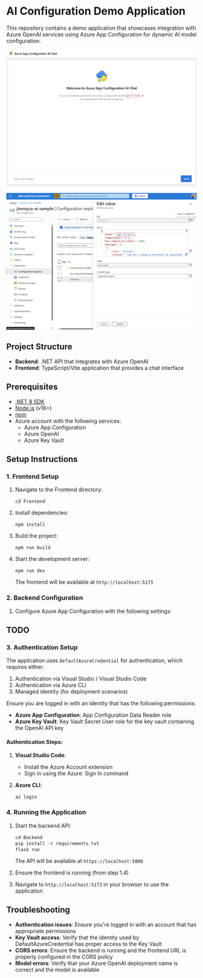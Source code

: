 # AI Configuration Demo Application

This repository contains a demo application that showcases integration with Azure OpenAI services using Azure App Configuration for dynamic AI model configuration.

![Chat Interface Screenshot](Images/ChatScreenshot.png)

![Configuration Screenshot](Images/ConfigurationScreenshot.png)

## Project Structure

- **Backend**: .NET API that integrates with Azure OpenAI
- **Frontend**: TypeScript/Vite application that provides a chat interface

## Prerequisites

- [.NET 8 SDK](https://dotnet.microsoft.com/download/dotnet/8.0)
- [Node.js](https://nodejs.org/) (v16+)
- [npm](https://www.npmjs.com/)
- Azure account with the following services:
  - Azure App Configuration
  - Azure OpenAI
  - Azure Key Vault

## Setup Instructions

### 1. Frontend Setup

1. Navigate to the Frontend directory:
   ```
   cd Frontend
   ```

1. Install dependencies:
   ```
   npm install
   ```

1. Build the project:
   ```
   npm run build
   ```

1. Start the development server:
   ```
   npm run dev
   ```
   The frontend will be available at `http://localhost:5173`

### 2. Backend Configuration

1. Configure Azure App Configuration with the following settings:

## TODO

### 3. Authentication Setup

The application uses `DefaultAzureCredential` for authentication, which requires either:

1. Authentication via Visual Studio / Visual Studio Code
2. Authentication via Azure CLI
3. Managed identity (for deployment scenarios)

Ensure you are logged in with an identity that has the following permissions:
- **Azure App Configuration**: App Configuration Data Reader role
- **Azure Key Vault**: Key Vault Secret User role for the key vault containing the OpenAI API key

#### Authentication Steps:

1. **Visual Studio Code**:
   - Install the Azure Account extension
   - Sign in using the Azure: Sign In command

2. **Azure CLI**:
   ```
   az login
   ```

### 4. Running the Application

1. Start the backend API:
   ```
   cd Backend
   pip install -r requirements.txt
   flask run
   ```
   The API will be available at `https://localhost:5000`

2. Ensure the frontend is running (from step 1.4)

3. Navigate to `http://localhost:5173` in your browser to use the application

## Troubleshooting

- **Authentication issues**: Ensure you're logged in with an account that has appropriate permissions
- **Key Vault access**: Verify that the identity used by DefaultAzureCredential has proper access to the Key Vault
- **CORS errors**: Ensure the backend is running and the frontend URL is properly configured in the CORS policy
- **Model errors**: Verify that your Azure OpenAI deployment name is correct and the model is available